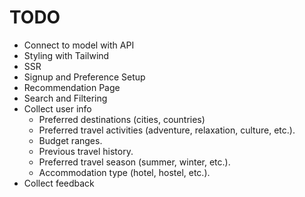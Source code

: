 # TODO

- Connect to model with API
- Styling with Tailwind
- SSR
- Signup and Preference Setup
- Recommendation Page
- Search and Filtering
- Collect user info
	- Preferred destinations (cities, countries)
	- Preferred travel activities (adventure, relaxation, culture, etc.).
	- Budget ranges.
	- Previous travel history.
	- Preferred travel season (summer, winter, etc.).
	- Accommodation type (hotel, hostel, etc.).
- Collect feedback
